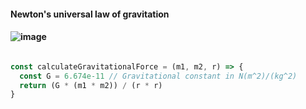 #### Newton's universal law of gravitation
#### ![image](https://github.com/wangcongyi/algorithm-demo/assets/13843979/b18b4522-b1c8-4552-badf-cba0a7913e18)

```javascript

const calculateGravitationalForce = (m1, m2, r) => {
  const G = 6.674e-11 // Gravitational constant in N(m^2)/(kg^2)
  return (G * (m1 * m2)) / (r * r)
}

```
